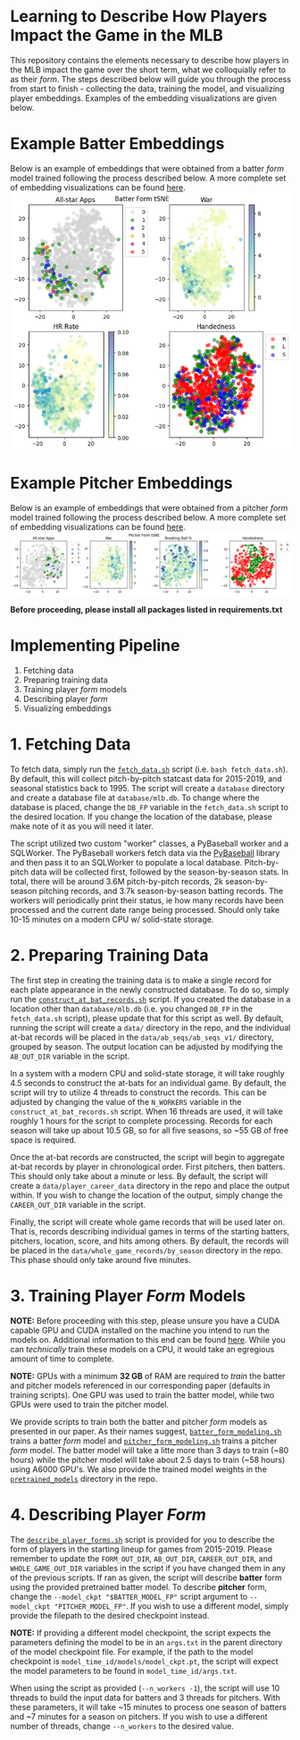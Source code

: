 # Learning to Describe How Players Impact the Game in the MLB
This repository contains the elements necessary to describe how players in the MLB impact the game over the short term,
what we colloquially refer to as their _form_. The steps described below will guide you through the process from start
to finish - collecting the data, training the model, and visualizing player embeddings. Examples of the embedding
visualizations are given below.

# Example Batter Embeddings
Below is an example of embeddings that were obtained from a batter _form_ model trained following the process described 
below. A more complete set of embedding visualizations can be found [here](figures/batter_form_plots.png).
![Example batter form embeddings](figures/succinct_batter_form_plots.png)

# Example Pitcher Embeddings
Below is an example of embeddings that were obtained from a pitcher _form_ model trained following the process described 
below. A more complete set of embedding visualizations can be found [here](figures/pitcher_form_plots.png).
![Example pitcher form embeddings](figures/succinct_pitcher_form_plots.png)


**Before proceeding, please install all packages listed in requirements.txt**

# Implementing Pipeline
1. Fetching data
2. Preparing training data
3. Training player _form_ models
4. Describing player _form_
5. Visualizing embeddings

# 1. Fetching Data

To fetch data, simply run the [`fetch_data.sh`](fetch_data.sh) script (i.e. `bash fetch_data.sh`).
By default, this will collect pitch-by-pitch statcast data for 2015-2019, and seasonal statistics back to 1995.
The script will create a `database` directory and create a database file at `database/mlb.db`. To change where the
database is placed, change the `DB_FP` variable in the `fetch_data.sh` script to the desired location. If you change the
location of the database, please make note of it as you will need it later.

The script utilized two custom "worker" classes, a PyBaseball worker and a SQLWorker.
The PyBaseball workers fetch data via the [PyBaseball](https://github.com/jldbc/pybaseball) library and then pass it to 
an SQLWorker to populate a local database. Pitch-by-pitch data will be collected first, followed by the season-by-season
stats. In total, there will be around 3.6M pitch-by-pitch records, 2k season-by-season pitching records, and 3.7k
season-by-season batting records.
The workers will periodically print their status, ie how many records have been processed and the current date range
being processed. Should only take 10-15 minutes on a modern CPU w/ solid-state storage.

# 2. Preparing Training Data

The first step in creating the training data is to make a single record for each plate appearance in the newly 
constructed database. To do so, simply run the [`construct_at_bat_records.sh`](construct_at_bat_records.sh) script. 
If you created the database in a location other than `database/mlb.db` (i.e. you changed `DB_FP` in the `fetch_data.sh` 
script), please update that for this script as well. By default, running the script will create a `data/` directory in 
the repo, and the individual at-bat records will be placed in the `data/ab_seqs/ab_seqs_v1/` directory, grouped by 
season. The output location can be adjusted by modifying the `AB_OUT_DIR` variable in the script.

In a system with a modern CPU and solid-state storage, it will take roughly 4.5 seconds to construct the at-bats for an
individual game. By default, the script will try to utilize 4 threads to construct the records. This can be adjusted
by changing the value of the `N_WORKERS` variable in the `construct_at_bat_records.sh` script. When 16 threads are used,
it will take roughly 1 hours for the script to complete processing. Records for each season will take up about 10.5 GB,
so for all five seasons, so ~55 GB of free space is required.

Once the at-bat records are constructed, the script will begin to aggregate at-bat records by player in chronological
order. First pitchers, then batters. This should only take about a minute or less. By default, the script will create a
`data/player_career_data` directory in the repo and place the output within. If you wish to change the location of the
output, simply change the `CAREER_OUT_DIR` variable in the script.

Finally, the script will create whole game records that will be used later on. That is, records describing individual 
games in terms of the starting batters, pitchers, location, score, and hits among others. By default, the records will
be placed in the `data/whole_game_records/by_season` directory in the repo. This phase should only take around five 
minutes.

# 3. Training Player _Form_ Models
**NOTE:** Before proceeding with this step, please unsure you have a CUDA capable GPU and CUDA installed on the machine
you intend to run the models on. Additional information to this end can be found 
[here](https://pytorch.org/get-started/locally/). While you can _technically_ train these models on a CPU, it would take
an egregious amount of time to complete.

**NOTE:** GPUs with a minimum **32 GB** of RAM are required to *train* the batter and pitcher models referenced in our
corresponding paper (defaults in training scripts). One GPU was used to train the batter model, while two GPUs were 
used to train the pitcher model.

We provide scripts to train both the batter and pitcher _form_ models as presented in our paper. As their names suggest,
[`batter_form_modeling.sh`](batter_form_modeling.sh) trains a batter _form_ model and 
[`pitcher_form_modeling.sh`](pitcher_form_modeling.sh) trains a pitcher _form_ model. The batter model will take a 
litte more than 3 days to train (~80 hours) while the pitcher model will take about 2.5 days to train (~58 hours) using 
A6000 GPU's. We also provide the trained model weights in the [`pretrained_models`](pretrained_models) directory in the
repo.

# 4. Describing Player _Form_
The [`describe_player_forms.sh`](describe_player_forms.sh) script is provided for you to describe the form of players in
the starting lineup for games from 2015-2019. Please remember to update the `FORM_OUT_DIR`, `AB_OUT_DIR`, 
`CAREER_OUT_DIR`, and `WHOLE_GAME_OUT_DIR` variables in the script if you have changed them in any of the previous 
scripts. If ran as given, the script will describe **batter** form using the provided pretrained batter model. To 
describe **pitcher** form, change the `--model_ckpt "$BATTER_MODEL_FP"` script argument to 
`--model_ckpt "PITCHER_MODEL_FP"`.  If you wish to use a different model, simply provide the filepath to the desired
checkpoint instead.

**NOTE:** If providing a different model checkpoint, the script expects the parameters defining the model to be in an 
`args.txt` in the parent directory of the model checkpoint file. For example, if the path to the model checkpoint is
`model_time_id/models/model_ckpt.pt`, the script will expect the model parameters to be found in 
`model_time_id/args.txt`.

When using the script as provided (`--n_workers -1`), the script will use 10 threads to build the input data for 
batters and 3 threads for pitchers. With these parameters, it will take ~15 minutes to process one season of batters
and ~7 minutes for a season on pitchers. If you wish to use a different number of threads, change `--n_workers` to the 
desired value.




















